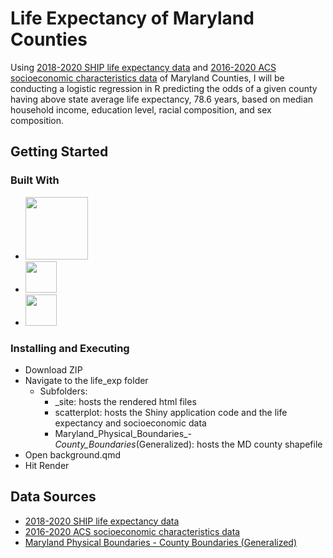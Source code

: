# Life Expectancy of Maryland Counties

Using [2018-2020 SHIP life expectancy data](https://opendata.maryland.gov/Health-and-Human-Services/SHIP-Life-Expectancy-2010-2020/5imf-t65z/data) and [2016-2020 ACS socioeconomic characteristics data](https://opendata.maryland.gov/Demographic/Maryland-Counties-Socioeconomic-Characteristics-20/is7h-kp6x/about_data) of Maryland Counties, I will be conducting a logistic regression in R predicting the odds of a given county having above state average life expectancy, 78.6 years, based on median household income, education level, racial composition, and sex composition.

## Getting Started

### Built With 

* <img src="https://github.com/marimax88/mdlifeexp/assets/153661086/93b067da-67f3-4ecc-83d1-298e65a95cc8" width="100">
* <img src="https://github.com/marimax88/mdlifeexp/assets/153661086/1a8e1c46-c997-4efa-9deb-096f0b44effa" width="50" height="50">
* <img src="https://github.com/marimax88/mdlifeexp/assets/153661086/9c5f247f-2a69-4cc3-b553-e05d7bf94422" width="50" height="50">

### Installing and Executing

* Download ZIP
* Navigate to the life_exp folder
  * Subfolders:
    * _site: hosts the rendered html files
    * scatterplot: hosts the Shiny application code and the life expectancy and socioeconomic data
    * Maryland_Physical_Boundaries_-_County_Boundaries_(Generalized): hosts the MD county shapefile
* Open background.qmd
* Hit Render

## Data Sources
* [2018-2020 SHIP life expectancy data](https://opendata.maryland.gov/Health-and-Human-Services/SHIP-Life-Expectancy-2010-2020/5imf-t65z/data)
* [2016-2020 ACS socioeconomic characteristics data](https://opendata.maryland.gov/Demographic/Maryland-Counties-Socioeconomic-Characteristics-20/is7h-kp6x/about_data)
* [Maryland Physical Boundaries - County Boundaries (Generalized)](https://data.imap.maryland.gov/datasets/4c172f80b626490ea2cff7b699febedb/explore)
